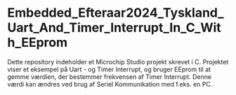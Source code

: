 # Embedded_Efteraar2024_Tyskland_Uart_And_Timer_Interrupt_In_C_With_EEprom
Dette repository indeholder et Microchip Studio projekt skrevet i C. Projektet viser et eksempel på Uart - og Timer Interrupt, og bruger EEprom til at gemme værdien, der bestemmer frekvensen af Timer Interrupt. Denne værdi kan ændres ved brug af Seriel Kommunikation med f.eks. en PC. 
